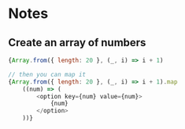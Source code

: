# Notes

## Create an array of numbers
```js
{Array.from({ length: 20 }, (_, i) => i + 1)

// then you can map it
{Array.from({ length: 20 }, (_, i) => i + 1).map
    ((num) => (
        <option key={num} value={num}>
            {num}
        </option>
    ))}
```